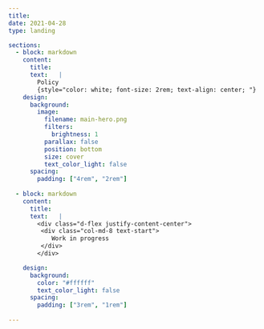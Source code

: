 ```yaml
---
title:
date: 2021-04-28
type: landing

sections:
  - block: markdown
    content:
      title: 
      text:   |
        Policy
        {style="color: white; font-size: 2rem; text-align: center; "}
    design:
      background:
        image:
          filename: main-hero.png
          filters:
            brightness: 1
          parallax: false
          position: bottom
          size: cover
          text_color_light: false 
      spacing:
        padding: ["4rem", "2rem"]                 
       
  - block: markdown
    content:
      title:
      text:   |
        <div class="d-flex justify-content-center">
         <div class="col-md-8 text-start">      
            Work in progress         
         </div>
        </div>   

    design:
      background:
        color: "#ffffff"
        text_color_light: false    
      spacing:
        padding: ["3rem", "1rem"]            
  
---
```

